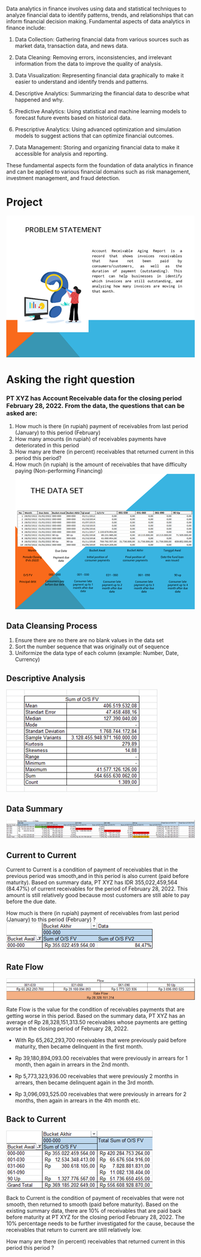 Data analytics in finance involves using data and statistical techniques to analyze financial data to identify patterns, trends, and relationships that can inform financial decision making. Fundamental aspects of data analytics in finance include:

1. Data Collection: Gathering financial data from various sources such as market data, transaction data, and news data.

2. Data Cleaning: Removing errors, inconsistencies, and irrelevant information from the data to improve the quality of analysis.

3. Data Visualization: Representing financial data graphically to make it easier to understand and identify trends and patterns.

4. Descriptive Analytics: Summarizing the financial data to describe what happened and why.

5. Predictive Analytics: Using statistical and machine learning models to forecast future events based on historical data.

6. Prescriptive Analytics: Using advanced optimization and simulation models to suggest actions that can optimize financial outcomes.

7. Data Management: Storing and organizing financial data to make it accessible for analysis and reporting.

These fundamental aspects form the foundation of data analytics in finance and can be applied to various financial domains such as risk management, investment management, and fraud detection.



# Project
![problems](/img/1.png)

# Asking the right question
### PT XYZ has Account Receivable data for the closing period February 28, 2022. From the data, the questions that can be asked are:
1. How much is there (in rupiah) payment of receivables from last period (January) to this period (February)
2. How many amounts (in rupiah) of receivables payments have deteriorated in this period
3. How many are there (in percent) receivables that returned current in this period this period?
4. How much (in rupiah) is the amount of receivables that have difficulty paying (Non-performing Financing)
![dataset](/img/2.png)


## Data Cleansing Process
1. Ensure there are no there are no blank values in the data set
2. Sort the number sequence that was originally out of sequence
3. Uniformize the data type of each column (example: Number, Date, Currency)


## Descriptive Analysis
![descriptiveanalysis](/img/data-descriptive.png)


## Data Summary
![datasummary](img/data-summary.png)


## Current to Current 
Current to Current is a condition of payment of receivables that in the previous period was smooth,and in this period is also current (paid before maturity). Based on summary data, PT XYZ has IDR 355,022,459,564 (84.47%) of current receivables for the period of February 28, 2022. This amount is still relatively good because most customers are still able to pay before the due date.

How much is there (in rupiah) payment of receivables from last period (January) to this period (February) ?
![currenttocurrent](img/currenttocurrent.png)


## Rate Flow
![rateflow](img/rate-flow.png)

Rate Flow is the value for the condition of receivables payments that are getting worse in this period. Based on the summary data, PT XYZ has an average of Rp 28,328,151,313.50 receivables whose payments are getting worse in the closing period of February 28, 2022.

* With Rp 65,262,293,700 receivables that were previously paid before maturity, then became delinquent in the first month.

* Rp 39,180,894,093.00 receivables that were previously in arrears for 1 month, then again in arrears in the 2nd month.

* Rp 5,773,323,936.00 receivables that were previously 2 months in arrears, then became delinquent again in the 3rd month.

* Rp 3,096,093,525.00 receivables that were previously in arrears for 2 months, then again in arrears in the 4th month etc.


## Back to Current
![backtocurrent](img/backtocurrent.png)

Back to Current is the condition of payment of receivables that were not smooth, then returned to smooth (paid before maturity). Based on the existing summary data, there are 10% of receivables that are paid back before maturity at PT XYZ for the closing period February 28, 2022. The 10% percentage needs to be further investigated for the cause, because the receivables that return to current are still relatively low.

How many are there (in percent) receivables that returned current in this period this period ?



